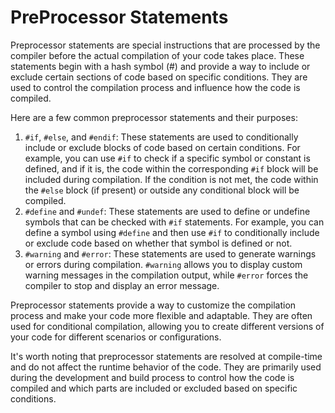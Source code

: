 # PreProcessor Statements

Preprocessor statements are special instructions that are processed by the compiler before the actual compilation of your code takes place. These statements begin with a hash symbol (#) and provide a way to include or exclude certain sections of code based on specific conditions. They are used to control the compilation process and influence how the code is compiled.

Here are a few common preprocessor statements and their purposes:

1. `#if`, `#else`, and `#endif`: These statements are used to conditionally include or exclude blocks of code based on certain conditions. For example, you can use `#if` to check if a specific symbol or constant is defined, and if it is, the code within the corresponding `#if` block will be included during compilation. If the condition is not met, the code within the `#else` block (if present) or outside any conditional block will be compiled.
2. `#define` and `#undef`: These statements are used to define or undefine symbols that can be checked with `#if` statements. For example, you can define a symbol using `#define` and then use `#if` to conditionally include or exclude code based on whether that symbol is defined or not.
3. `#warning` and `#error`: These statements are used to generate warnings or errors during compilation. `#warning` allows you to display custom warning messages in the compilation output, while `#error` forces the compiler to stop and display an error message.

Preprocessor statements provide a way to customize the compilation process and make your code more flexible and adaptable. They are often used for conditional compilation, allowing you to create different versions of your code for different scenarios or configurations.

It's worth noting that preprocessor statements are resolved at compile-time and do not affect the runtime behavior of the code. They are primarily used during the development and build process to control how the code is compiled and which parts are included or excluded based on specific conditions.
